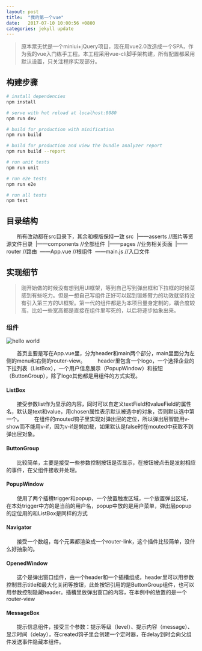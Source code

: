 ```yaml
---
layout: post
title:  "我的第一个vue"
date:   2017-07-10 10:00:56 +0800
categories: jekyll update
---
```


> 原本票无忧是一个miniui+jQuery项目，现在用vue2.0改造成一个SPA，作为我的vue入门练手工程。本工程采用vue-cli脚手架构建，所有配置都采用默认设置，只关注程序实现部分。

## 构建步骤

``` bash
# install dependencies
npm install

# serve with hot reload at localhost:8080
npm run dev

# build for production with minification
npm run build

# build for production and view the bundle analyzer report
npm run build --report

# run unit tests
npm run unit

# run e2e tests
npm run e2e

# run all tests
npm test
```

## 目录结构

&emsp;&emsp;所有改动都在src目录下，其余和模版保持一致
src
&nbsp;|——asserts //图片等资源文件目录
&nbsp;|——components //全部组件
&nbsp;|——pages //业务相关页面
&nbsp;|——router //路由
&nbsp;——App.vue //根组件
&nbsp;——main.js //入口文件

## 实现细节

> 刚开始做的时候没有想到用UI框架，等到自己写到弹出框和下拉框的时候菜感到有些吃力。但是一想自己写组件正好可以起到锻炼臂力的功效就坚持没有引入第三方的UI框架。第一代的组件都是为本项目量身定制的，耦合度较高，比如一些宽高都是直接在组件里写死的，以后将逐步抽象出来。

### 组件

![hello world](../screenshots/overview.png)

&emsp;&emsp;首页主要是写在App.vue里，分为header和main两个部分，main里面分为左侧的menu和右侧的router-view。
&emsp;&emsp;header里包含一个logo，一个选择企业的下拉列表（ListBox），一个用户信息展示（PopupWindow）和按钮（ButtonGroup），除了logo其他都是用组件的方式实现。

#### ListBox

&emsp;&emsp;接受参数list作为显示的内容，同时可以自定义textField和valueField的属性名，默认是text和value，用chosen属性表示默认被选中的对象，否则默认选中第一个。
&emsp;&emsp;在组件的mouted钩子里实现对弹出层的定位，所以弹出层智能用v-show而不能用v-if，因为v-if是懒加载，如果默认是false时在mouted中获取不到弹出层对象。

#### ButtonGroup

&emsp;&emsp;比较简单，主要是接受一些参数控制按钮是否显示，在按钮被点击是发射相应的事件，在父组件接收并处理。

#### PopupWindow

&emsp;&emsp;使用了两个插槽trigger和popup，一个放置触发区域，一个放置弹出区域，在本处trigger中方的是当前的用户名，popup中放的是用户菜单，弹出层popup的定位用的和ListBox是同样的方式

#### Navigator

&emsp;&emsp;接受一个数组，每个元素都渲染成一个router-link，这个插件比较简单，没什么好抽象的。

#### OpenedWindow

&emsp;&emsp;这个是弹出窗口组件，由一个header和一个插槽组成，header里可以用参数控制显示title和最大化关闭等按钮，此处按钮引用的是ButtonGroup组件，也可以用参数控制隐藏header。插槽里放弹出窗口的内容，在本例中的放置的是一个router-view

#### MessageBox

&emsp;&emsp;提示信息组件，接受三个参数：提示等级（level）、提示内容（message）、显示时间（delay），在created钩子里会创建一个定时器，在delay到时会向父组件发送事件隐藏本组件。